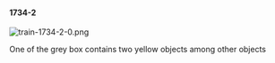 #### 1734-2
![train-1734-2-0.png](https://github.com/lil-lab/nlvr/raw/master/nlvr/train/images/25/train-1734-2-0.png "train-1734-2-0.png")

One of the grey box contains two yellow objects among other objects